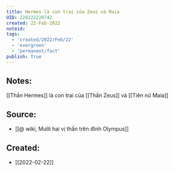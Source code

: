 ```yaml
---
title: Hermes là con trai của Zeus và Maia
UID: 220222220742
created: 22-Feb-2022
noteid:
tags:
  - 'created/2022/Feb/22'
  - 'evergreen'
  - 'permanent/fact'
publish: True
---
```

## Notes:
[[Thần Hermes]] là con trai của [[Thần Zeus]] và [[Tiên nữ Maia]]

## Source:
- [[@ wiki, Mười hai vị thần trên đỉnh Olympus]]




## Created:
- [[2022-02-22]]
